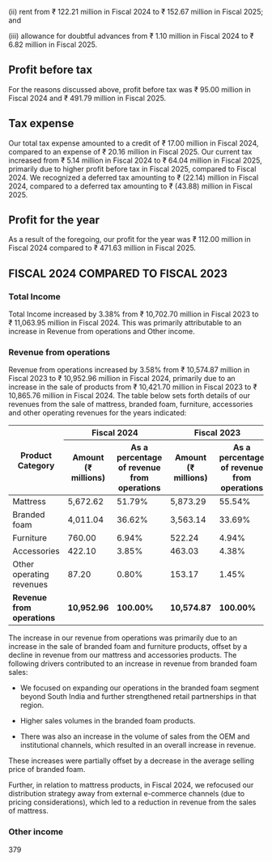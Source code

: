 (ii) rent from ₹ 122.21 million in Fiscal 2024 to ₹ 152.67 million in Fiscal 2025; and

(iii) allowance for doubtful advances from ₹ 1.10 million in Fiscal 2024 to ₹ 6.82 million in Fiscal 2025.

## Profit before tax

For the reasons discussed above, profit before tax was ₹ 95.00 million in Fiscal 2024 and ₹ 491.79 million in Fiscal 2025.

## Tax expense

Our total tax expense amounted to a credit of ₹ 17.00 million in Fiscal 2024, compared to an expense of ₹ 20.16 million in Fiscal 2025. Our current tax increased from ₹ 5.14 million in Fiscal 2024 to ₹ 64.04 million in Fiscal 2025, primarily due to higher profit before tax in Fiscal 2025, compared to Fiscal 2024. We recognized a deferred tax amounting to ₹ (22.14) million in Fiscal 2024, compared to a deferred tax amounting to ₹ (43.88) million in Fiscal 2025.

## Profit for the year

As a result of the foregoing, our profit for the year was ₹ 112.00 million in Fiscal 2024 compared to ₹ 471.63 million in Fiscal 2025.

## FISCAL 2024 COMPARED TO FISCAL 2023

### Total Income

Total Income increased by 3.38% from ₹ 10,702.70 million in Fiscal 2023 to ₹ 11,063.95 million in Fiscal 2024. This was primarily attributable to an increase in Revenue from operations and Other income.

### Revenue from operations

Revenue from operations increased by 3.58% from ₹ 10,574.87 million in Fiscal 2023 to ₹ 10,952.96 million in Fiscal 2024, primarily due to an increase in the sale of products from ₹ 10,421.70 million in Fiscal 2023 to ₹ 10,865.76 million in Fiscal 2024. The table below sets forth details of our revenues from the sale of mattress, branded foam, furniture, accessories and other operating revenues for the years indicated:

<table><thead><tr><th rowspan="2">Product Category</th><th colspan="2">Fiscal 2024</th><th colspan="2">Fiscal 2023</th></tr><tr><th>Amount (₹ millions)</th><th>As a percentage of revenue from operations</th><th>Amount (₹ millions)</th><th>As a percentage of revenue from operations</th></tr></thead><tbody><tr><td>Mattress</td><td>5,672.62</td><td>51.79%</td><td>5,873.29</td><td>55.54%</td></tr><tr><td>Branded foam</td><td>4,011.04</td><td>36.62%</td><td>3,563.14</td><td>33.69%</td></tr><tr><td>Furniture</td><td>760.00</td><td>6.94%</td><td>522.24</td><td>4.94%</td></tr><tr><td>Accessories</td><td>422.10</td><td>3.85%</td><td>463.03</td><td>4.38%</td></tr><tr><td>Other operating revenues</td><td>87.20</td><td>0.80%</td><td>153.17</td><td>1.45%</td></tr><tr><td><strong>Revenue from operations</strong></td><td><strong>10,952.96</strong></td><td><strong>100.00%</strong></td><td><strong>10,574.87</strong></td><td><strong>100.00%</strong></td></tr></tbody></table>

The increase in our revenue from operations was primarily due to an increase in the sale of branded foam and furniture products, offset by a decline in revenue from our mattress and accessories products. The following drivers contributed to an increase in revenue from branded foam sales:

* We focused on expanding our operations in the branded foam segment beyond South India and further strengthened retail partnerships in that region.

* Higher sales volumes in the branded foam products.

* There was also an increase in the volume of sales from the OEM and institutional channels, which resulted in an overall increase in revenue.

These increases were partially offset by a decrease in the average selling price of branded foam.

Further, in relation to mattress products, in Fiscal 2024, we refocused our distribution strategy away from external e-commerce channels (due to pricing considerations), which led to a reduction in revenue from the sales of mattress.

### Other income

379